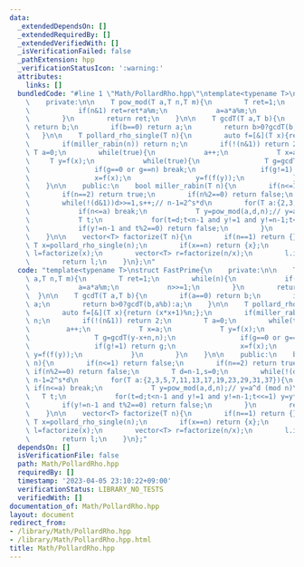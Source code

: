```yaml
---
data:
  _extendedDependsOn: []
  _extendedRequiredBy: []
  _extendedVerifiedWith: []
  _isVerificationFailed: false
  _pathExtension: hpp
  _verificationStatusIcon: ':warning:'
  attributes:
    links: []
  bundledCode: "#line 1 \"Math/PollardRho.hpp\"\ntemplate<typename T>\nstruct FastPrime{\n\
    \    private:\n\n    T pow_mod(T a,T n,T m){\n        T ret=1;\n        while(n){\n\
    \            if(n&1) ret=ret*a%m;\n            a=a*a%m;\n            n>>=1;\n\
    \        }\n        return ret;\n    }\n\n    T gcdT(T a,T b){\n        if(a==0)\
    \ return b;\n        if(b==0) return a;\n        return b>0?gcdT(b,a%b):a;\n \
    \   }\n\n    T pollard_rho_single(T n){\n        auto f=[&](T x){return (x*x+1)%n;};\n\
    \        if(miller_rabin(n)) return n;\n        if(!(n&1)) return 2;\n       \
    \ T a=0;\n        while(true){\n            a++;\n            T x=a;\n       \
    \     T y=f(x);\n            while(true){\n                T g=gcdT(y-x+n,n);\n\
    \                if(g==0 or g==n) break;\n                if(g!=1) return g;\n\
    \                x=f(x);\n                y=f(f(y));\n            }\n        }\n\
    \    }\n\n    public:\n    bool miller_rabin(T n){\n        if(n<=1) return false;\n\
    \        if(n==2) return true;\n        if(n%2==0) return false;\n        T d=n-1,s=0;\n\
    \        while(!(d&1))d>>=1,s++;// n-1=2^s*d\n        for(T a:{2,3,5,7,11,13,17,19,23,29,31,37}){\n\
    \            if(n<=a) break;\n            T y=pow_mod(a,d,n);// y=a^d (mod n)\n\
    \            T t;\n            for(t=d;t<n-1 and y!=1 and y!=n-1;t<<=1) y=y*y%n;\n\
    \            if(y!=n-1 and t%2==0) return false;\n        }\n        return true;\n\
    \    }\n\n    vector<T> factorize(T n){\n        if(n==1) return {};\n       \
    \ T x=pollard_rho_single(n);\n        if(x==n) return {x};\n        vector<T>\
    \ l=factorize(x);\n        vector<T> r=factorize(n/x);\n        l.insert(l.end(),r.begin(),r.end());\n\
    \        return l;\n    }\n};\n"
  code: "template<typename T>\nstruct FastPrime{\n    private:\n\n    T pow_mod(T\
    \ a,T n,T m){\n        T ret=1;\n        while(n){\n            if(n&1) ret=ret*a%m;\n\
    \            a=a*a%m;\n            n>>=1;\n        }\n        return ret;\n  \
    \  }\n\n    T gcdT(T a,T b){\n        if(a==0) return b;\n        if(b==0) return\
    \ a;\n        return b>0?gcdT(b,a%b):a;\n    }\n\n    T pollard_rho_single(T n){\n\
    \        auto f=[&](T x){return (x*x+1)%n;};\n        if(miller_rabin(n)) return\
    \ n;\n        if(!(n&1)) return 2;\n        T a=0;\n        while(true){\n   \
    \         a++;\n            T x=a;\n            T y=f(x);\n            while(true){\n\
    \                T g=gcdT(y-x+n,n);\n                if(g==0 or g==n) break;\n\
    \                if(g!=1) return g;\n                x=f(x);\n               \
    \ y=f(f(y));\n            }\n        }\n    }\n\n    public:\n    bool miller_rabin(T\
    \ n){\n        if(n<=1) return false;\n        if(n==2) return true;\n       \
    \ if(n%2==0) return false;\n        T d=n-1,s=0;\n        while(!(d&1))d>>=1,s++;//\
    \ n-1=2^s*d\n        for(T a:{2,3,5,7,11,13,17,19,23,29,31,37}){\n           \
    \ if(n<=a) break;\n            T y=pow_mod(a,d,n);// y=a^d (mod n)\n         \
    \   T t;\n            for(t=d;t<n-1 and y!=1 and y!=n-1;t<<=1) y=y*y%n;\n    \
    \        if(y!=n-1 and t%2==0) return false;\n        }\n        return true;\n\
    \    }\n\n    vector<T> factorize(T n){\n        if(n==1) return {};\n       \
    \ T x=pollard_rho_single(n);\n        if(x==n) return {x};\n        vector<T>\
    \ l=factorize(x);\n        vector<T> r=factorize(n/x);\n        l.insert(l.end(),r.begin(),r.end());\n\
    \        return l;\n    }\n};"
  dependsOn: []
  isVerificationFile: false
  path: Math/PollardRho.hpp
  requiredBy: []
  timestamp: '2023-04-05 23:10:22+09:00'
  verificationStatus: LIBRARY_NO_TESTS
  verifiedWith: []
documentation_of: Math/PollardRho.hpp
layout: document
redirect_from:
- /library/Math/PollardRho.hpp
- /library/Math/PollardRho.hpp.html
title: Math/PollardRho.hpp
---
```

